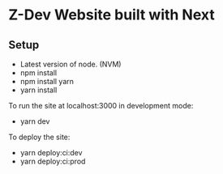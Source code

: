 # Z-Dev Website built with Next

## Setup

  - Latest version of node. (NVM)
  - npm install
  - npm install yarn
  - yarn install

To run the site at localhost:3000 in development mode:
  - yarn dev

To deploy the site:
  - yarn deploy:ci:dev
  - yarn deploy:ci:prod


